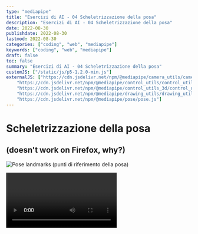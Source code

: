 ```yaml
---
type: "mediapipe"
title: "Esercizi di AI - 04 Scheletrizzazione della posa"
description: "Esercizi di AI - 04 Scheletrizzazione della posa"
date: 2022-08-30
publishdate: 2022-08-30
lastmod: 2022-08-30
categories: ["coding", "web", "mediapipe"]
keywords: ["coding", "web", "mediapipe"]
draft: false
toc: false
summary: "Esercizi di AI - 04 Scheletrizzazione della posa"
customJS: ["/static/js/p5-1.2.0-min.js"]
externalJS: ["https://cdn.jsdelivr.net/npm/@mediapipe/camera_utils/camera_utils.js", 
    "https://cdn.jsdelivr.net/npm/@mediapipe/control_utils/control_utils.js",
    "https://cdn.jsdelivr.net/npm/@mediapipe/control_utils_3d/control_utils_3d.js",
    "https://cdn.jsdelivr.net/npm/@mediapipe/drawing_utils/drawing_utils.js",
    "https://cdn.jsdelivr.net/npm/@mediapipe/pose/pose.js"]
---
```


# Scheletrizzazione della posa

## (doesn't work on Firefox, why?)

![Pose landmarks (punti di riferimento della posa)](https://mediapipe.dev/images/mobile/pose_tracking_full_body_landmarks.png)

<div class="container">
    <div id="handsModel"></div>
    <video class="input_video"></video>
</div>

<script>

    let canvas = null;
    let videoElement;
    let camera;
    let pose;
    let results;

    function onResults(risultati) {
        results = risultati;
        console.info("risultati letti");
    }

    let headImg;
    let bodyImg;
    let rightHandImg;
    let leftHandImg;
    function preload() {
        headImg = loadImage('/static/coding/web/mediapipe/Head.png');
        bodyImg = loadImage('/static/coding/web/mediapipe/Body.png');
        rightHandImg = loadImage('/static/coding/web/mediapipe/rightHand.png');
        leftHandImg = loadImage('/static/coding/web/mediapipe/leftHand.png');
        console.info("immagini precaricate");
    }

    function setup() {
        console.info("setup canvas");

        let canvasNode = document.querySelector('#handsModel');
        let cw = canvasNode.parentNode.clientWidth;
        canvas = createCanvas(640, 480).parent('handsModel');
        canvas.class('output_canvas');
        background("black");

        console.info("setup hands model");
        const videoElement = document.getElementsByClassName('input_video')[0];

        const pose = new Pose({locateFile: (file) => {
            return `https://cdn.jsdelivr.net/npm/@mediapipe/pose/${file}`;
        }});
        pose.setOptions({
            modelComplexity: 1,
            smoothLandmarks: true,
            enableSegmentation: false,
            smoothSegmentation: true,
            minDetectionConfidence: 0.5,
            minTrackingConfidence: 0.5
        });
        pose.onResults(onResults);

        console.info("setup camera")
        const camera = new Camera(videoElement, {
            onFrame: async () => {
                await pose.send({image: videoElement});
            },
            width: 1280,
            height: 720
        });

        camera.start();
        console.info("end setup")
    }

    function draw() {

        if (results !== undefined && results.image !== undefined) {
            //console.dir(results.image);
            //image(results.image, 0, 0);
        }

        fill("white");
        strokeWeight(1);
        let poseData = [];
        if (results === undefined || results.poseLandmarks === undefined ||
                results.poseLandmarks.length === undefined || results.poseLandmarks.length == 0) {
            background("black");
            text("VUOTO", 30, 30);
            poseData = undefined;
        } else {
            poseData = results.poseLandmarks;
            background("green");
            text("PIENO", 30, 30);
        }

        if (poseData !== undefined) {
            console.info(poseData[0].x * 640 + " - " + poseData[0].y * 480, 60, 60);

            strokeWeight(5);
            stroke("white");
            for (let i=0; i<poseData.length; i++) {
                point(poseData[i].x * 640, poseData[i].y * 480);
            }

            // draw the head
            headTopLeftX = poseData[8].x * 640;
            headTopLeftY = poseData[6].y * 480;
            headWidth = poseData[7].x * 640 - poseData[8].x * 640;
            headHeight = poseData[10].y * 480 - poseData[6].y * 480;
            image(headImg, headTopLeftX - headWidth/2, headTopLeftY - headHeight, headWidth*2, headHeight*3);

            // draw the body
            bodyTopLeftX = poseData[12].x * 640;
            bodyTopLeftY = poseData[12].y * 480;
            bodyWidth = poseData[11].x * 640 - poseData[12].x * 640;
            bodyHeight = poseData[24].y * 480 - poseData[12].y * 480;
            image(bodyImg, bodyTopLeftX, bodyTopLeftY, bodyWidth, bodyHeight);

            // draw the right hand
            rightHandTopLeftX = poseData[20].x * 640;
            rightHandTopLeftY = poseData[20].y * 480;
            rightHandWidth = poseData[20].x * 640 - poseData[18].x * 640;
            rightHandHeight = poseData[16].y * 480 - poseData[20].y * 480;
            image(rightHandImg, rightHandTopLeftX, rightHandTopLeftY, 4*rightHandWidth, 2*rightHandHeight);

            // draw the left hand
            leftHandTopLeftX = poseData[19].x * 640;
            leftHandTopLeftY = poseData[19].y * 480;
            leftHandWidth = poseData[17].x * 640 - poseData[19].x * 640;
            leftHandHeight = poseData[15].y * 480 - poseData[19].y * 480;
            image(leftHandImg, leftHandTopLeftX, leftHandTopLeftY, 4*leftHandWidth, 2*leftHandHeight);
        }

    }
</script>
